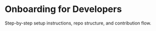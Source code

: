 # Onboarding for Developers

Step-by-step setup instructions, repo structure, and contribution flow.